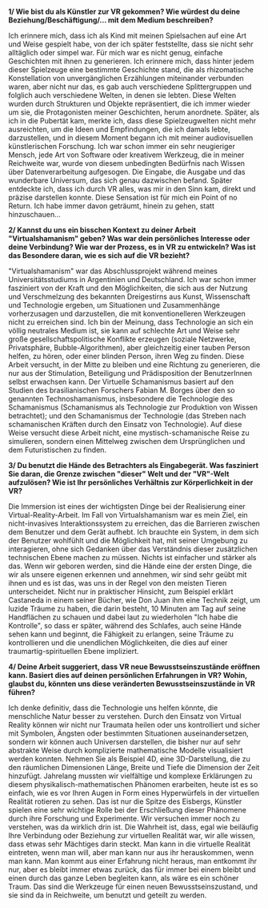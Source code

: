 **1/ Wie bist du als Künstler zur VR gekommen? Wie würdest du deine Beziehung/Beschäftigung/... mit dem Medium beschreiben?**

Ich erinnere mich, dass ich als Kind mit meinen Spielsachen auf eine Art und Weise gespielt habe, von der ich später feststellte, dass sie nicht sehr alltäglich oder simpel war. Für mich war es nicht genug, einfache Geschichten mit ihnen zu generieren. Ich erinnere mich, dass hinter jedem dieser Spielzeuge eine bestimmte Geschichte stand, die als rhizomatische Konstellation von unvergänglichen Erzählungen miteinander verbunden waren, aber nicht nur das, es gab auch verschiedene Splittergruppen und folglich auch verschiedene Welten, in denen sie lebten. Diese Welten wurden durch Strukturen und Objekte repräsentiert, die ich immer wieder um sie, die Protagonisten meiner Geschichten, herum anordnete. Später, als ich in die Pubertät kam, merkte ich, dass diese Spielzeugwelten nicht mehr ausreichten, um die Ideen und Empfindungen, die ich damals lebte, darzustellen, und in diesem Moment begann ich mit meiner audiovisuellen künstlerischen Forschung. Ich war schon immer ein sehr neugieriger Mensch, jede Art von Software oder kreativem Werkzeug, die in meiner Reichweite war, wurde von diesem unbedingten Bedürfnis nach Wissen über Datenverarbeitung aufgesogen. Die Eingabe, die Ausgabe und das wunderbare Universum, das sich genau dazwischen befand. Später entdeckte ich, dass ich durch VR alles, was mir in den Sinn kam, direkt und präzise darstellen konnte. Diese Sensation ist für mich ein Point of no Return. Ich habe immer davon geträumt, hinein zu gehen, statt hinzuschauen...

**2/ Kannst du uns ein bisschen Kontext zu deiner Arbeit "Virtualshamanism" geben? Was war dein persönliches Interesse oder deine Verbindung? Wie war der Prozess, es in VR zu entwickeln? Was ist das Besondere daran, wie es sich auf die VR bezieht?**

"Virtualshamanism" war das Abschlussprojekt während meines Universitätsstudiums in Argentinien und Deutschland. Ich war schon immer fasziniert von der Kraft und den Möglichkeiten, die sich aus der Nutzung und Verschmelzung des bekannten Dreigestirns aus Kunst, Wissenschaft und Technologie ergeben, um Situationen und Zusammenhänge vorherzusagen und darzustellen, die mit konventionelleren Werkzeugen nicht zu erreichen sind. Ich bin der Meinung, dass Technologie an sich ein völlig neutrales Medium ist, sie kann auf schlechte Art und Weise sehr große gesellschaftspolitische Konflikte erzeugen (soziale Netzwerke, Privatsphäre, Bubble-Algorithmen), aber gleichzeitig einer tauben Person helfen, zu hören, oder einer blinden Person, ihren Weg zu finden. Diese Arbeit versucht, in der Mitte zu bleiben und eine Richtung zu generieren, die nur aus der Stimulation, Beteiligung und Prädisposition der BenutzerInnen selbst erwachsen kann. Der Virtuelle Schamanismus basiert auf den Studien des brasilianischen Forschers Fabian M. Borges über den so genannten Technoshamanismus, insbesondere die Technologie des Schamanismus (Schamanismus als Technologie zur Produktion von Wissen betrachtet); und den Schamanismus der Technologie (das Streben nach schamanischen Kräften durch den Einsatz von Technologie). Auf diese Weise versucht diese Arbeit nicht, eine mystisch-schamanische Reise zu simulieren, sondern einen Mittelweg zwischen dem Ursprünglichen und dem Futuristischen zu finden.

**3/ Du benutzt die Hände des Betrachters als Eingabegerät. Was fasziniert Sie daran, die Grenze zwischen "dieser" Welt und der "VR"-Welt aufzulösen? Wie ist Ihr persönliches Verhältnis zur Körperlichkeit in der VR?**

Die Immersion ist eines der wichtigsten Dinge bei der Realisierung einer Virtual-Reality-Arbeit. Im Fall von Virtualshamanism war es mein Ziel, ein nicht-invasives Interaktionssystem zu erreichen, das die Barrieren zwischen dem Benutzer und dem Gerät aufhebt. Ich brauchte ein System, in dem sich der Benutzer wohlfühlt und die Möglichkeit hat, mit seiner Umgebung zu interagieren, ohne sich Gedanken über das Verständnis dieser zusätzlichen technischen Ebene machen zu müssen. Nichts ist einfacher und stärker als das. Wenn wir geboren werden, sind die Hände eine der ersten Dinge, die wir als unsere eigenen erkennen und annehmen, wir sind sehr geübt mit ihnen und es ist das, was uns in der Regel von den meisten Tieren unterscheidet. Nicht nur in praktischer Hinsicht, zum Beispiel erklärt Castaneda in einem seiner Bücher, wie Don Juan ihm eine Technik zeigt, um luzide Träume zu haben, die darin besteht, 10 Minuten am Tag auf seine Handflächen zu schauen und dabei laut zu wiederholen "Ich habe die Kontrolle", so dass er später, während des Schlafes, auch seine Hände sehen kann und beginnt, die Fähigkeit zu erlangen, seine Träume zu kontrollieren und die unendlichen Möglichkeiten, die dies auf einer traumartig-spirituellen Ebene impliziert. 

**4/ Deine Arbeit suggeriert, dass VR neue Bewusstseinszustände eröffnen kann. Basiert dies auf deinen persönlichen Erfahrungen in VR? Wohin, glaubst du, könnten uns diese veränderten Bewusstseinszustände in VR führen?**

Ich denke definitiv, dass die Technologie uns helfen könnte, die menschliche Natur besser zu verstehen. Durch den Einsatz von Virtual Reality können wir nicht nur Traumata heilen oder uns kontrolliert und sicher mit Symbolen, Ängsten oder bestimmten Situationen auseinandersetzen, sondern wir können auch Universen darstellen, die bisher nur auf sehr abstrakte Weise durch komplizierte mathematische Modelle visualisiert werden konnten. Nehmen Sie als Beispiel 4D, eine 3D-Darstellung, die zu den räumlichen Dimensionen Länge, Breite und Tiefe die Dimension der Zeit hinzufügt. Jahrelang mussten wir vielfältige und komplexe Erklärungen zu diesem physikalisch-mathematischen Phänomen erarbeiten, heute ist es so einfach, wie es vor Ihren Augen in Form eines Hyperwürfels in der virtuellen Realität rotieren zu sehen. Das ist nur die Spitze des Eisbergs, Künstler spielen eine sehr wichtige Rolle bei der Erschließung dieser Phänomene durch ihre Forschung und Experimente. Wir versuchen immer noch zu verstehen, was da wirklich drin ist. Die Wahrheit ist, dass, egal wie beiläufig Ihre Verbindung oder Beziehung zur virtuellen Realität war, wir alle wissen, dass etwas sehr Mächtiges darin steckt. Man kann in die virtuelle Realität eintreten, wenn man will, aber man kann nur aus ihr herauskommen, wenn man kann. Man kommt aus einer Erfahrung nicht heraus, man entkommt ihr nur, aber es bleibt immer etwas zurück, das für immer bei einem bleibt und einen durch das ganze Leben begleiten kann, als wäre es ein schöner Traum. Das sind die Werkzeuge für einen neuen Bewusstseinszustand, und sie sind da in Reichweite, um benutzt und geteilt zu werden.